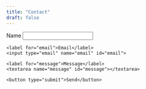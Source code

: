 ```yaml
---
title: "Contact"
draft: false
---
```


<form name="contact" method="POST" data-netlify="false">
    <label for="name">Name</label>
    <input type="text" name="name" id="name">

    <label for="email">Email</label>
    <input type="email" name="email" id="email">

    <label for="message">Message</label>
    <textarea name="message" id="message"></textarea>

    <button type="submit">Send</button>
</form>
